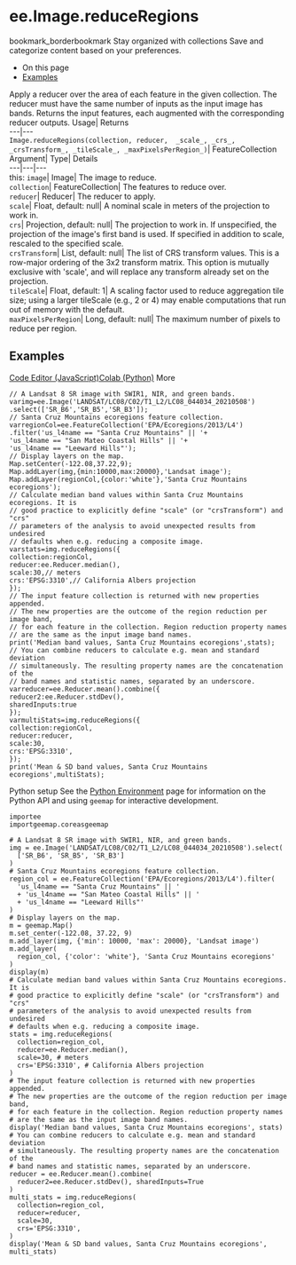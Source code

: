  
#  ee.Image.reduceRegions 
bookmark_borderbookmark Stay organized with collections  Save and categorize content based on your preferences.
  * On this page
  * [Examples](https://developers.google.com/earth-engine/apidocs/ee-image-reduceregions#examples)


Apply a reducer over the area of each feature in the given collection. 
The reducer must have the same number of inputs as the input image has bands.
Returns the input features, each augmented with the corresponding reducer outputs.
Usage| Returns  
---|---  
`Image.reduceRegions(collection, reducer,  _scale_, _crs_, _crsTransform_, _tileScale_, _maxPixelsPerRegion_)`| FeatureCollection  
Argument| Type| Details  
---|---|---  
this: `image`| Image| The image to reduce.  
`collection`| FeatureCollection| The features to reduce over.  
`reducer`| Reducer| The reducer to apply.  
`scale`| Float, default: null| A nominal scale in meters of the projection to work in.  
`crs`| Projection, default: null| The projection to work in. If unspecified, the projection of the image's first band is used. If specified in addition to scale, rescaled to the specified scale.  
`crsTransform`| List, default: null| The list of CRS transform values. This is a row-major ordering of the 3x2 transform matrix. This option is mutually exclusive with 'scale', and will replace any transform already set on the projection.  
`tileScale`| Float, default: 1| A scaling factor used to reduce aggregation tile size; using a larger tileScale (e.g., 2 or 4) may enable computations that run out of memory with the default.  
`maxPixelsPerRegion`| Long, default: null| The maximum number of pixels to reduce per region.  
## Examples
[Code Editor (JavaScript)](https://developers.google.com/earth-engine/apidocs/ee-image-reduceregions#code-editor-javascript-sample)[Colab (Python)](https://developers.google.com/earth-engine/apidocs/ee-image-reduceregions#colab-python-sample) More
```
// A Landsat 8 SR image with SWIR1, NIR, and green bands.
varimg=ee.Image('LANDSAT/LC08/C02/T1_L2/LC08_044034_20210508')
.select(['SR_B6','SR_B5','SR_B3']);
// Santa Cruz Mountains ecoregions feature collection.
varregionCol=ee.FeatureCollection('EPA/Ecoregions/2013/L4')
.filter('us_l4name == "Santa Cruz Mountains" || '+
'us_l4name == "San Mateo Coastal Hills" || '+
'us_l4name == "Leeward Hills"');
// Display layers on the map.
Map.setCenter(-122.08,37.22,9);
Map.addLayer(img,{min:10000,max:20000},'Landsat image');
Map.addLayer(regionCol,{color:'white'},'Santa Cruz Mountains ecoregions');
// Calculate median band values within Santa Cruz Mountains ecoregions. It is
// good practice to explicitly define "scale" (or "crsTransform") and "crs"
// parameters of the analysis to avoid unexpected results from undesired
// defaults when e.g. reducing a composite image.
varstats=img.reduceRegions({
collection:regionCol,
reducer:ee.Reducer.median(),
scale:30,// meters
crs:'EPSG:3310',// California Albers projection
});
// The input feature collection is returned with new properties appended.
// The new properties are the outcome of the region reduction per image band,
// for each feature in the collection. Region reduction property names
// are the same as the input image band names.
print('Median band values, Santa Cruz Mountains ecoregions',stats);
// You can combine reducers to calculate e.g. mean and standard deviation
// simultaneously. The resulting property names are the concatenation of the
// band names and statistic names, separated by an underscore.
varreducer=ee.Reducer.mean().combine({
reducer2:ee.Reducer.stdDev(),
sharedInputs:true
});
varmultiStats=img.reduceRegions({
collection:regionCol,
reducer:reducer,
scale:30,
crs:'EPSG:3310',
});
print('Mean & SD band values, Santa Cruz Mountains ecoregions',multiStats);
```
Python setup
See the [ Python Environment](https://developers.google.com/earth-engine/guides/python_install) page for information on the Python API and using `geemap` for interactive development.
```
importee
importgeemap.coreasgeemap
```
```
# A Landsat 8 SR image with SWIR1, NIR, and green bands.
img = ee.Image('LANDSAT/LC08/C02/T1_L2/LC08_044034_20210508').select(
  ['SR_B6', 'SR_B5', 'SR_B3']
)
# Santa Cruz Mountains ecoregions feature collection.
region_col = ee.FeatureCollection('EPA/Ecoregions/2013/L4').filter(
  'us_l4name == "Santa Cruz Mountains" || '
  + 'us_l4name == "San Mateo Coastal Hills" || '
  + 'us_l4name == "Leeward Hills"'
)
# Display layers on the map.
m = geemap.Map()
m.set_center(-122.08, 37.22, 9)
m.add_layer(img, {'min': 10000, 'max': 20000}, 'Landsat image')
m.add_layer(
  region_col, {'color': 'white'}, 'Santa Cruz Mountains ecoregions'
)
display(m)
# Calculate median band values within Santa Cruz Mountains ecoregions. It is
# good practice to explicitly define "scale" (or "crsTransform") and "crs"
# parameters of the analysis to avoid unexpected results from undesired
# defaults when e.g. reducing a composite image.
stats = img.reduceRegions(
  collection=region_col,
  reducer=ee.Reducer.median(),
  scale=30, # meters
  crs='EPSG:3310', # California Albers projection
)
# The input feature collection is returned with new properties appended.
# The new properties are the outcome of the region reduction per image band,
# for each feature in the collection. Region reduction property names
# are the same as the input image band names.
display('Median band values, Santa Cruz Mountains ecoregions', stats)
# You can combine reducers to calculate e.g. mean and standard deviation
# simultaneously. The resulting property names are the concatenation of the
# band names and statistic names, separated by an underscore.
reducer = ee.Reducer.mean().combine(
  reducer2=ee.Reducer.stdDev(), sharedInputs=True
)
multi_stats = img.reduceRegions(
  collection=region_col,
  reducer=reducer,
  scale=30,
  crs='EPSG:3310',
)
display('Mean & SD band values, Santa Cruz Mountains ecoregions', multi_stats)
```

